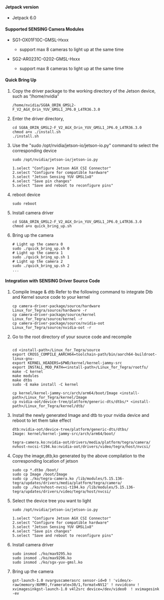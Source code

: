 #### Jetpack version

* Jetpack 6.0

#### Supported SENSING Camera Modules

* SG1-OX01F10C-GMSL-Hxxx

  * support max 8 cameras to light up at the same time
* SG2-AR0231C-0202-GMSL-Hxxx

  * support max 8 cameras to light up at the same time

#### Quick Bring Up

1. Copy the driver package to the working directory of the Jetson device, such as “/home/nvidia”

   ```
   /home/nvidia/SG8A_ORIN_GMSL2-F_V2_AGX_Orin_YUV_GMSL1_JP6.0_L4TR36.3.0
   ```
2. Enter the driver directory,

   ```
   cd SG8A_ORIN_GMSL2-F_V2_AGX_Orin_YUV_GMSL1_JP6.0_L4TR36.3.0
   chmod a+x ./install.sh
   ./install.sh
   ```
3. Use the "sudo /opt/nvidia/jetson-io/jetson-io.py" command to select the corresponding device

   ```
   sudo /opt/nvidia/jetson-io/jetson-io.py

   1.select "Configure Jetson AGX CSI Connector"
   2.select "Configure for compatible hardware"
   3.select "Jetson Sensing YUV GMSL1x8"
   4.select "Save pin changes"
   5.select "Save and reboot to reconfigure pins"
   ```
4. reboot device

   ```
   sudo reboot
   ```
5. Install camera driver

   ```
   cd SG8A_ORIN_GMSL2-F_V2_AGX_Orin_YUV_GMSL1_JP6.0_L4TR36.3.0
   chmod a+x quick_bring_up.sh
   ```
6. Bring up the camera

   ```
   # Light up the camera 0
   sudo ./quick_bring_up.sh 0
   # Light up the camera 1
   sudo ./quick_bring_up.sh 1
   # Light up the camera 2
   sudo ./quick_bring_up.sh 2
   ...
   ```

#### Integration with SENSING Driver Source Code

1. Compile Image & dtb
   Refer to the following command to integrate Dtb and Kernel source code to your kernel

   ```
   cp camera-driver-package/source/hardware Linux_for_Tegra/source/hardware -r
   cp camera-driver-package/source/kernel Linux_for_Tegra/source/kernel -r
   cp camera-driver-package/source/nvidia-oot Linux_for_Tegra/source/nvidia-oot -r
   ```
2. Go to the root directory of your source code and recompile

   ```

   cd <install-path>/Linux_for_Tegra/source
   export CROSS_COMPILE_AARCH64=toolchain-path/bin/aarch64-buildroot-linux-gnu-
   export KERNEL_HEADERS=$PWD/kernel/kernel-jammy-src
   export INSTALL_MOD_PATH=<install-path>/Linux_for_Tegra/rootfs/
   make -C kernel
   make modules
   make dtbs
   sudo -E make install -C kernel

   cp kernel/kernel-jammy-src/arch/arm64/boot/Image <install-path>/Linux_for_Tegra/kernel/Image
   cp nvidia-oot/device-tree/platform/generic-dts/dtbs/* <install-path>/Linux_for_Tegra/kernel/dtb/
   ```
3. Install the newly generated Image and dtb to your nvidia device and reboot to let them take effect

   ```
   dtb:nvidia-oot/device-tree/platform/generic-dts/dtbs/
   Image: kernel/kernel-jammy-src/arch/arm64/boot/

   tegra-camera.ko:nvidia-oot/drivers/media/platform/tegra/camera/
   nvhost-nvcsi-t194.ko:nvidia-oot/drivers/video/tegra/host/nvcsi/
   ```
4. Copy the image,dtb,ko generated by the above compilation to the corresponding location of jetson

   ```
   sudo cp *.dtbo /boot/
   sudo cp Image /boot/Image
   sudo cp ./ko/tegra-camera.ko /lib/modules/5.15.136-tegra/updates/drivers/media/platform/tegra/camera/
   sudo cp ./ko/nvhost-nvcsi-t194.ko /lib/modules/5.15.136-tegra/updates/drivers/video/tegra/host/nvcsi/
   ```
5. Select the device tree you want to light

   ```
   sudo /opt/nvidia/jetson-io/jetson-io.py

   1.select "Configure Jetson AGX CSI Connector"
   2.select "Configure for compatible hardware"
   3.select "Jetson Sensing YUV GMSL1x8"
   4.select "Save pin changes"
   5.select "Save and reboot to reconfigure pins"
   ```
6. Install camera driver

   ```
   sudo insmod ./ko/max9295.ko
   sudo insmod ./ko/max9296.ko
   sudo insmod ./ko/sgx-yuv-gmsl.ko
   ```
7. Bring up the camera

   ```
   gst-launch-1.0 nvarguscamerasrc sensor-id=0 ! 'video/x-raw(memory:NVMM),framerate=30/1,format=NV12' ! nvvidconv ! xvimagesinkgst-launch-1.0 v4l2src device=/dev/video0  ! xvimagesink -ev
   ```
